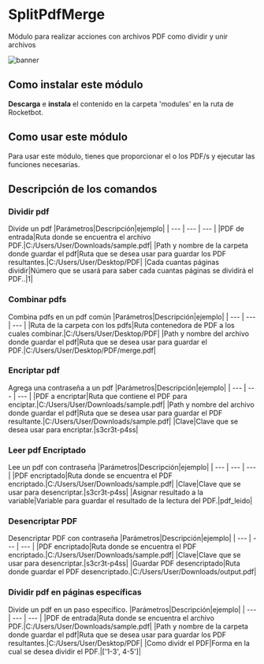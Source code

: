 # SplitPdfMerge
  
Módulo para realizar acciones con archivos PDF como dividir y unir archivos  


  
![banner](imgs/Banner_SplitPdfMerge.png)
## Como instalar este módulo
  
__Descarga__ e __instala__ el contenido en la carpeta 'modules' en la ruta de Rocketbot.  




## Como usar este módulo
Para usar este módulo, tienes que proporcionar el o los PDF/s y ejecutar las funciones necesarias.



## Descripción de los comandos

### Dividir pdf
  
Divide un pdf 
|Parámetros|Descripción|ejemplo|
| --- | --- | --- |
|PDF de entrada|Ruta donde se encuentra el archivo PDF.|C:/Users/User/Downloads/sample.pdf|
|Path y nombre de la carpeta donde guardar el pdf|Ruta que se desea usar para guardar los PDF resultantes.|C:/Users/User/Desktop/PDF|
|Cada cuantas páginas dividir|Número que se usará para saber cada cuantas páginas se dividirá el PDF..|1|

### Combinar pdfs
  
Combina pdfs en un pdf común
|Parámetros|Descripción|ejemplo|
| --- | --- | --- |
|Ruta de la carpeta con los pdfs|Ruta contenedora de PDF a los cuales combinar.|C:/Users/User/Desktop/PDF|
|Path y nombre del archivo donde guardar el pdf|Ruta que se desea usar para guardar el PDF.|C:/Users/User/Desktop/PDF/merge.pdf|

### Encriptar pdf
  
Agrega una contraseña a un pdf 
|Parámetros|Descripción|ejemplo|
| --- | --- | --- |
|PDF a encriptar|Ruta que contiene el PDF para enciptar.|C:/Users/User/Downloads/sample.pdf|
|Path y nombre del archivo donde guardar el pdf|Ruta que se desea usar para guardar el PDF resultante.|C:/Users/User/Downloads/sample.pdf|
|Clave|Clave que se desea usar para encriptar.|s3cr3t-p4ss|

### Leer pdf Encriptado
  
Lee un pdf con contraseña
|Parámetros|Descripción|ejemplo|
| --- | --- | --- |
|PDF encriptado|Ruta donde se encuentra el PDF encriptado.|C:/Users/User/Downloads/sample.pdf|
|Clave|Clave que se usar para desencriptar.|s3cr3t-p4ss|
|Asignar resultado a la variable|Variable para guardar el resultado de la lectura del PDF.|pdf_leido|

### Desencriptar PDF
  
Desencriptar PDF con contraseña
|Parámetros|Descripción|ejemplo|
| --- | --- | --- |
|PDF encriptado|Ruta donde se encuentra el PDF encriptado.|C:/Users/User/Downloads/sample.pdf|
|Clave|Clave que se usar para desencriptar.|s3cr3t-p4ss|
|Guardar PDF desencriptado|Ruta donde guardar el PDF desencriptado.|C:/Users/User/Downloads/output.pdf|

### Dividir pdf en páginas específicas
  
Divide un pdf en un paso específico.
|Parámetros|Descripción|ejemplo|
| --- | --- | --- |
|PDF de entrada|Ruta donde se encuentra el archivo PDF.|C:/Users/User/Downloads/sample.pdf|
|Path y nombre de la carpeta donde guardar el pdf|Ruta que se desea usar para guardar los PDF resultantes.|C:/Users/User/Desktop/PDF|
|Como dividr el PDF|Forma en la cual se desea dividir el PDF.|['1-3', 4-5']|
